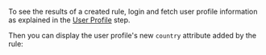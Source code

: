 To see the results of a created rule, login and fetch user profile information as explained in the <a href="${profilelink}" target="_blank" rel="noreferrer">User Profile</a> step.

Then you can display the user profile's new `country` attribute added by the rule: